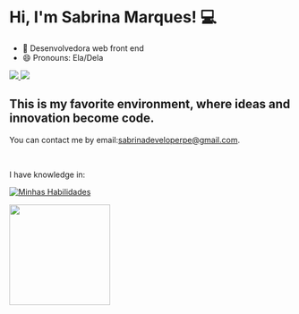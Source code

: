   <h1> Hi, I'm Sabrina Marques! 💻</h1>
  
  - 🔭 Desenvolvedora web front end
- 😄 Pronouns: Ela/Dela


<div> 
     <a href = "mailto:sabrinadeveloperpe@gmail.com"><img src="https://img.shields.io/badge/Gmail-D14836?style=for-the-badge&logo=gmail&logoColor=white" target="_blank"</a>
     <a href="https://www.linkedin.com/in/sabrina-marques2018/" target="_blank"><img src="https://img.shields.io/badge/-LinkedIn-%230077B5?style=for-the-badge&logo=linkedin&logoColor=white" target="_blank"></a>
     <a href="https://wa.me/+5548996899870" target="_blank"></a>
 </div>
<h2 align="left">
This is my favorite environment, where ideas and innovation become code.
</h2>
<p>You can contact me by email:<a href="mailto: sabrinadeveloperpe@gmail.com">sabrinadeveloperpe@gmail.com</a>.</p> 
<br>

<p>I have knowledge in: </p>
<div align="left">

[![Minhas Habilidades](https://skillicons.dev/icons?i=html,css,javascript,react,git,figma,vscode,angular
)](https://skillicons.dev)

  </div>



<div>
  <a href="https://github.com/Sabrynascully">
 
  <img height="180em" src="https://github-readme-stats.vercel.app/api/top-langs/?username=sabrynascully&layout=compact&langs_count=7&theme=dracula"/>
</div>

  

 

